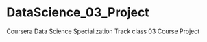 DataScience_03_Project
======================

Coursera Data Science Specialization Track class 03 Course Project
